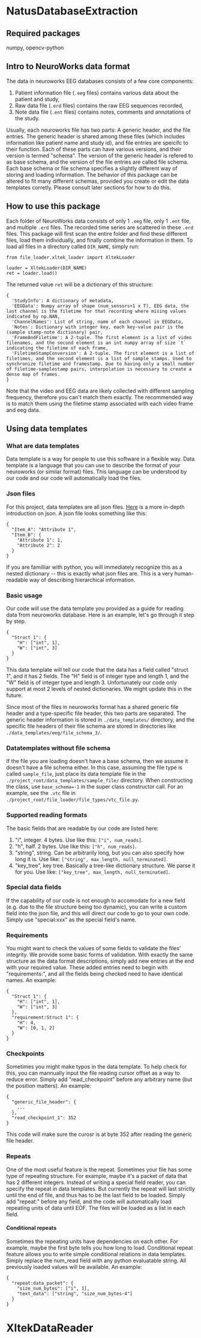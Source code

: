 # NatusDatabaseExtraction
## Required packages
numpy, opencv-python
## Intro to NeuroWorks data format
The data in neuroworks EEG databases consists of a few core components:
1. Patient information file (`.eeg` files) contains various data about the patient and study,
2. Raw data file (`.erd` files) contains the raw EEG sequences recorded,
3. Note data file (`.ent` files) contains notes, comments and annotations of the study.

Usually, each neuroworks file has two parts: A generic header, and the file entries. The generic header is shared among these files (which includes information like patient name and study id), and file entries are speicifc to their function. Each of these parts can have various versions, and their version is termed "schema". The version of the generic header is refered to as base schema, and the version of the file entries are called file schema. Each base schema or file schema specifies a slightly different way of storing and loading information. The behavior of this package can be altered to fit many different schemas, provided you create or edit the data templates corretly. Please consult later sections for how to do this.

## How to use this package
Each folder of NeuroWorks data consists of only 1 `.eeg` file, only 1 `.ent` file, and multiple `.erd` files. The recorded time series are scattered in these `.erd` files. This package will first scan the entire folder and find these different files, load them individually, and finally combine the information in them. To load all files in a directory called `DIR_NAME`, simply run:
```
from file_loader.xltek_loader import XltekLoader

loader = XltekLoader(DIR_NAME)
ret = loader.load()
```
The returned value `ret` will be a dictionary of this structure:
```
{
  'StudyInfo': A dictionary of metadata,
  'EEGData': Numpy array of shape (num_sensors+1 x T), EEG data, the last channel is the filetime for that recording where mising values indicated by np.NAN,
  'ChannelNames': List of string, name of each channel in EEGData,
  'Notes': Dictionary with integer key, each key-value pair is the (sample stamp-note dictionary) pair,
  'FrameAndFiletime': A 2-tuple. The first element is a list of video filenames, and the second element is an int numpy array of size `t` indicating the filetime of each frame,
  'FiletimeStampConversion': A 2-tuple. The first element is a list of filetimes, and the second element is a list of sample stamps. Used to synchronize filetime and framestamp. Due to having only a small number of filetime-samplestamp pairs, interpolation is necessary to create a dense map of frames.
}
```

Note that the video and EEG data are likely collected with different sampling frequency, therefore you can't match them exactly. The recommended way is to match them using the filetime stamp associated with each video frame and eeg data.

## Using data templates
### What are data templates
Data template is a way for people to use this software in a flexible way. Data template is a language that you can use to describe the format of your neuroworks (or similar format) files. This language can be understood by our code and our code will automatically load the files. 
### Json files
For this project, data templates are all json files. [Here](https://en.wikipedia.org/wiki/JSON?oldformat=true) is a more in-depth introduction on json. A json file looks something like this:
```
{
  "Item_A": "Attribute 1",
  "Item_B": {
    "Attribute 1": 1,
    "Attribute 2": 2
  }
}
```
If you are familliar with python, you will immediately recognize this as a nested dictionary -- this is exactly what json files are. This is a very human-readable way of describing hierarchical information. 
### Basic usage
Our code will use the data template you provided as a guide for reading data from neuroworks database. Here is an example, let's go through it step by step.
```
{
  "Struct 1": {
    "H": ["int", 1],
    "W": ["int", 3]
  }
}
```
This data template will tell our code that the data has a field called "struct 1", and it has 2 fields. The "H" field is of integer type and length 1, and the "W" field is of integer type and length 3. Unfortunately our code only support at most 2 levels of nested dictionaries. We might update this in the future.

Since most of the files in neuroworks format has a shared generic file header and a type-specific file header, this two parts are separated. The generic header information is stored in `./data_templates/` directory, and the specific file headers of their file schema are stored in directories like `./data_templates/eeg/file_schema_3/`.

### Datatemplates without file schema
If the file you are loading doesn't have a base schema, then we assume it doesn't have a file schema either. In this case, assuming the file type is called `sample_file`, just place its data template file in the `./project_root/data_templates/sample_file/` directory. When constructing the class, use `base_schema=-1` in the super class constructor call. For an example, see the `.vtc` file in `./project_root/file_loader/file_types/vtc_file.py`.

### Supported reading formats
The basic fields that are readable by our code are listed here:
1. "i", integer. 4 bytes. Use like this: `["i", num_reads]`.
2. "h", half. 2 bytes. Use like this: `["h", num_reads]`.
3. "string", string. Can be arbitrarily long, but you can also specify how long it is. Use like: `["string", max_length, null_terminated]`.
4. "key_tree", key tree. Basically a tree-like dictionary structure. We parse it for you. Use like: `["key_tree", max_length, null_terminated]`.

### Special data fields
If the capability of our code is not enough to accomodate for a new field (e.g. due to the file structure being too dynamic), you can write a custom field into the json file, and this will direct our code to go to your own code. Simply use "special:xxx" as the special field's name.

### Requirements
You might want to check the values of some fields to validate the files' integrity. We provide some basic forms of validation. With exactly the same structure as the data format descriptions, simply add new entries at the end with your required value. These added entries need to begin with "requirements:", and all the fields being checked need to have identical names. An example:
```
{
  "Struct 1": {
    "H": ["int", 1],
    "W": ["int", 3]
  },
  "requirement:Struct 1": {
    "H": 4,
    "W": [0, 1, 2]
  }
}
```
### Checkpoints
Sometimes you might make typos in the data template. To help check for this, you can mannually input the file reading cursor offset as a way to reduce error. Simply add "read_checkpoint" before any arbitrary name (but the position matters). An example:
```
{
  "generic_file_header": {
    ...
  },
  "read_checkpoint_1": 352
}
```
This code will make sure the curosr is at byte 352 after reading the generic file header.
### Repeats
One of the most useful feature is the repeat. Sometimes your file has some type of repeating structure. For example, maybe it's a packet of data that has 2 different integers. Instead of writing a special field reader, you can specify the repeat in data templates. But currently the repeat will last strictly until the end of file, and thus has to be the last field to be loaded. Simply add "repeat:" before any field, and the code will automatically load repeating units of data until EOF. The files will be loaded as a list in each field.
#### Conditional repeats
Sometimes the repeating units have dependencies on each other. For example, maybe the first byte tells you how long to load. Conditional repeat feature allows you to write simple conditional relations in data templates. Simply replace the num_read field with any python evaluatable string. All previously loaded values will be available. An example:
```
{
  "repeat:data_packet": {
    "size_num_bytes": ["i", 1],
    "text_data": ["string", "size_num_bytes-4"]
  }
}
```
# XltekDataReader
